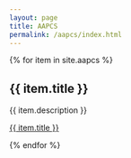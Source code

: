 ```yaml
---
layout: page
title: AAPCS
permalink: /aapcs/index.html
---
```

{% for item in site.aapcs %}
  <h2>{{ item.title }}</h2>
  <p>{{ item.description }}</p>
  <p><a href="{{ item.url }}">{{ item.title }}</a></p>
{% endfor %}
